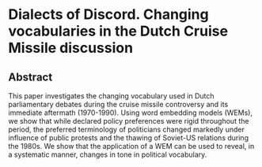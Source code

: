 # Dialects of Discord. Changing vocabularies in the Dutch Cruise Missile discussion

## Abstract

This paper investigates the changing vocabulary used in Dutch parliamentary debates during the cruise missile controversy and its immediate aftermath (1970-1990). Using word embedding models (WEMs), we show that while declared policy preferences were rigid throughout the period, the preferred terminology of politicians changed markedly under influence of public protests and the thawing of Soviet-US relations during the 1980s. We show that the application of a WEM can be used to reveal, in a systematic manner, changes in tone in political vocabulary.
